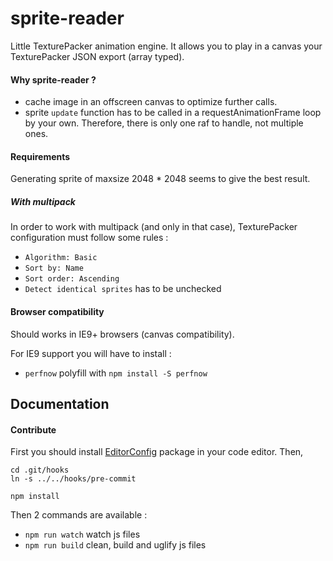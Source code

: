 # sprite-reader

Little TexturePacker animation engine. It allows you to play in a canvas your TexturePacker JSON export (array typed).

#### Why sprite-reader ?

- cache image in an offscreen canvas to optimize further calls.
- sprite `update` function has to be called in a requestAnimationFrame loop by your own. Therefore, there is only one raf to handle, not multiple ones.

#### Requirements

Generating sprite of maxsize 2048 * 2048 seems to give the best result.

##### With multipack

In order to work with multipack (and only in that case), TexturePacker configuration must follow some rules :
- `Algorithm: Basic`
- `Sort by: Name`
- `Sort order: Ascending`
- `Detect identical sprites` has to be unchecked

#### Browser compatibility

Should works in IE9+ browsers (canvas compatibility).

For IE9 support you will have to install :
- `perfnow` polyfill with `npm install -S perfnow`

## Documentation

#### Contribute

First you should install [EditorConfig](http://editorconfig.org/) package in your code editor. Then,

```
cd .git/hooks
ln -s ../../hooks/pre-commit

npm install
```

Then 2 commands are available :
- `npm run watch` watch js files
- `npm run build` clean, build and uglify js files
